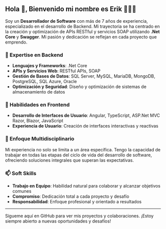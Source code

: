 ## Hola 👋, Bienvenido mi nombre es Erik 👨🏻‍💻
Soy un **Desarrollador de Software** con más de 7 años de experiencia, especializado en el desarrollo de Backend. Mi trayectoria se ha centrado en la creación y optimización de APIs RESTful y servicios SOAP utilizando **.Net Core** y **Swagger**. Mi pasión y dedicación se reflejan en cada proyecto que emprendo.

### 🚀 Expertise en Backend
- **Lenguajes y Frameworks**: .Net Core
- **APIs y Servicios Web**: RESTful APIs, SOAP
- **Gestión de Bases de Datos**: SQL Server, MySQL, MariaDB, MongoDB, PostgreSQL, SQL Azure, Oracle
- **Optimización y Seguridad**: Diseño y optimización de sistemas de almacenamiento de datos

### 🌱 Habilidades en Frontend
- **Desarrollo de Interfaces de Usuario**: Angular, TypeScript, ASP.Net MVC Razor, Blazor, JavaScript
- **Experiencia de Usuario**: Creación de interfaces interactivas y reactivas

### 🤝 Enfoque Multidisciplinario
Mi experiencia no solo se limita a un área específica. Tengo la capacidad de trabajar en todas las etapas del ciclo de vida del desarrollo de software, ofreciendo soluciones integrales que superan las expectativas.

### 📫 Soft Skills
- **Trabajo en Equipo**: Habilidad natural para colaborar y alcanzar objetivos comunes
- **Compromiso**: Dedicación total a cada proyecto y desafío
- **Responsabilidad**: Enfoque profesional y orientado a resultados

---

Sígueme aquí en GitHub para ver mis proyectos y colaboraciones. ¡Estoy siempre abierto a nuevas oportunidades y desafíos!
